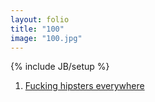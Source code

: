 ```yaml
---
layout: folio
title: "100"
image: "100.jpg"
---
```

{% include JB/setup %}

<div class="choice">
	<ol>
		<li><a href="101.html">
			Fucking hipsters everywhere
		</a></li>
	</ol>
</div>